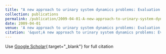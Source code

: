 ```yaml
---
title: "A new approach to urinary system dynamics problems: Evaluation and classification of uroflowmeter signals using artificial neural networks"
collection: publications
permalink: /publication/2009-04-01-A-new-approach-to-urinary-system-dynamics-problems-Evaluation-and-classification-of-uroflowmeter-signals-using-artificial-neural-networks
date: 2009-04-01
venue: 'A new approach to urinary system dynamics problems: Evaluation and classification of uroflowmeter signals using artificial neural networks'
citation: '&quot;A new approach to urinary system dynamics problems: Evaluation and classification of uroflowmeter signals using artificial neural networks.&quot; A new approach to urinary system dynamics problems: Evaluation and classification of uroflowmeter signals using artificial neural networks, 2009.'
---
```

Use [Google Scholar](https://scholar.google.com/scholar?q=A+new+approach+to+urinary+system+dynamics+problems:+Evaluation+and+classification+of+uroflowmeter+signals+using+artificial+neural+networks){:target="_blank"} for full citation